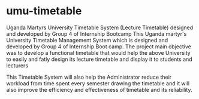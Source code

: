 # umu-timetable
Uganda Martyrs University Timetable System (Lecture Timetable) designed and developed by Group 4 of Internship Bootcamp
This Uganda martyr's University Timetable Management System which is designed and developed by Group 4 of Internship Boot camp. 
The project main objective was to develop a functional timetable that would help the above University to easily and fatly 
design its lecture timetable and display it to students and lecturers

This Timetable System will also help the Administrator reduce their workload from time spent every semester drawing the timetable and it will also improve the efficiency and effectiveness of timetable and its reliability.  

